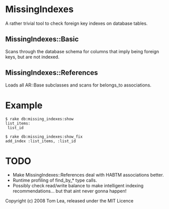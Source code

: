 MissingIndexes
================

A rather trivial tool to check foreign key indexes on database tables.

MissingIndexes::Basic
-----------------------

Scans through the database schema for columns that imply being foreign keys, 
but are not indexed.

MissingIndexes::References
----------------------------

Loads all AR::Base subclasses and scans for belongs_to associations.


Example
=======

    $ rake db:missing_indexes:show
    list_items:
     list_id

    $ rake db:missing_indexes:show_fix
    add_index :list_items, :list_id

TODO
====

* Make MissingIndexes::References deal with HABTM associations better.
* Runtime profiling of find_by_* type calls.
* Possibly check read/write balance to make intelligent indexing 
  recommendations... but that aint never gonna happen!

Copyright (c) 2008 Tom Lea, released under the MIT Licence
